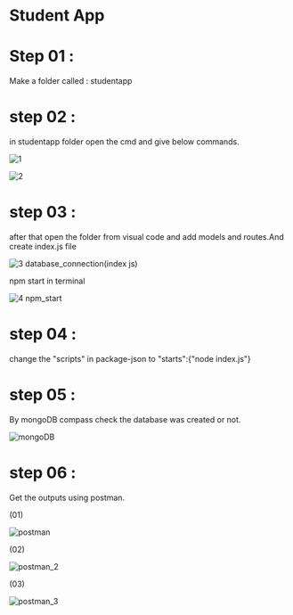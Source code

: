 # Student App

# Step 01 : 

Make a folder called : studentapp

# step 02 :

in studentapp folder open the cmd and give below commands.

![1](https://github.com/user-attachments/assets/84048220-c1a1-4bf8-8efd-c1dc4e9c5a0e)

![2](https://github.com/user-attachments/assets/68dd8527-bc08-418b-b50b-e440f2af3b05)

# step 03 :

after that open the folder from visual code and add models and routes.And create index.js file

![3 database_connection(index js)](https://github.com/user-attachments/assets/38f62010-9df6-46f2-a5a5-d71e32cb820f)

npm start in terminal

![4 npm_start](https://github.com/user-attachments/assets/c6227f23-74cc-47d4-8d01-084c2a3c146b)

# step 04 :

change the "scripts" in package-json to "starts":{"node index.js"}

# step 05 :

By mongoDB compass check the database was created or not.

![mongoDB](https://github.com/user-attachments/assets/e670f841-51c5-4f40-b515-e8e799e71022)

# step 06 :

Get the outputs using postman.

(01)

![postman](https://github.com/user-attachments/assets/c2731d41-44d2-4e1b-ab38-2fc2e3670f3c)

(02)

![postman_2](https://github.com/user-attachments/assets/f3bdba96-7aa3-4b65-bc4f-38673b9ed7c1)

(03)

![postman_3](https://github.com/user-attachments/assets/74c898e6-9287-47ba-8cca-cd121e9640dc)


